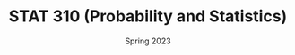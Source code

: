 ---
title: "STAT 310 (Probability and Statistics)"
collection: teaching
type: "Undergraduate course"
permalink: /teaching/2023-310
venue: "Rice University, Department of Statistics"
date: Spring 2023
location: "Houston, TX"
---